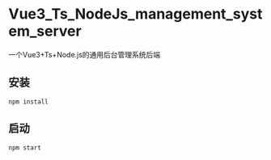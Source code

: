 # Vue3_Ts_NodeJs_management_system_server
一个Vue3+Ts+Node.js的通用后台管理系统后端
## 安装
```
npm install
```
## 启动
```
npm start
```
